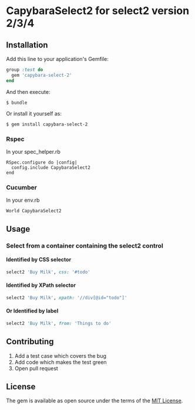 # CapybaraSelect2 for select2 version 2/3/4

## Installation

Add this line to your application's Gemfile:

```ruby
group :test do
  gem 'capybara-select-2'
end
```

And then execute:

    $ bundle

Or install it yourself as:

    $ gem install capybara-select-2

### Rspec

In your spec_helper.rb

```
RSpec.configure do |config|
  config.include CapybaraSelect2
end
```

### Cucumber

In your env.rb

```
World CapybaraSelect2
```

## Usage

### Select from a container containing the select2 control

#### Identified by CSS selector

```ruby
select2 'Buy Milk', css: '#todo'
```

#### Identified by XPath selector
```ruby
select2 'Buy Milk', xpath: '//div[@id="todo"]'
```

#### Or Identified by label

```ruby
select2 'Buy Milk', from: 'Things to do'

```

## Contributing

1. Add a test case which covers the bug
2. Add code which makes the test green
3. Open pull request

## License

The gem is available as open source under the terms of the [MIT License](http://opensource.org/licenses/MIT).
